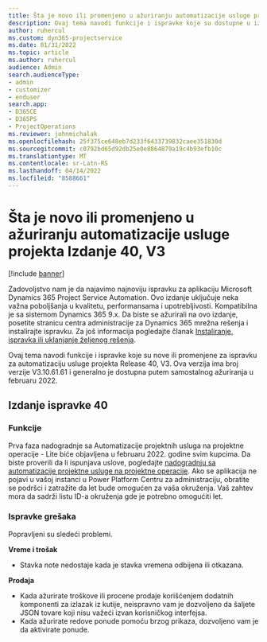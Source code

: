 ```yaml
---
title: Šta je novo ili promenjeno u ažuriranju automatizacije usluge projekta Izdanje 40, V3
description: Ovaj tema navodi funkcije i ispravke koje su dostupne u izdanju Microsoft Dynamics 365 Project Service Automation Update Release 40, V3.
author: ruhercul
ms.custom: dyn365-projectservice
ms.date: 01/31/2022
ms.topic: article
ms.author: ruhercul
audience: Admin
search.audienceType:
- admin
- customizer
- enduser
search.app:
- D365CE
- D365PS
- ProjectOperations
ms.reviewer: johnmichalak
ms.openlocfilehash: 25f375ce648eb7d233f6433739832caee351830d
ms.sourcegitcommit: c0792bd65d92db25e0e8864879a19c4b93efb10c
ms.translationtype: MT
ms.contentlocale: sr-Latn-RS
ms.lasthandoff: 04/14/2022
ms.locfileid: "8588661"
---
```

# <a name="whats-new-or-changed-in-project-service-automation-update-release-40-v3"></a>Šta je novo ili promenjeno u ažuriranju automatizacije usluge projekta Izdanje 40, V3

[!include [banner](../includes/psa-now-project-operations.md)]

Zadovoljstvo nam je da najavimo najnoviju ispravku za aplikaciju Microsoft Dynamics 365 Project Service Automation. Ovo izdanje uključuje neka važna poboljšanja u kvalitetu, performansama i upotrebljivosti. Kompatibilna je sa sistemom Dynamics 365 9.x. Da biste se ažurirali na ovo izdanje, posetite stranicu centra administracije za Dynamics 365 mrežna rešenja i instalirajte ispravku. Za još informacija pogledajte članak [Instaliranje, ispravka ili uklanjanje željenog rešenja](/power-platform/admin/install-remove-preferred-solution).

Ovaj tema navodi funkcije i ispravke koje su nove ili promenjene za ispravku za automatizaciju usluge projekta Release 40, V3. Ova verzija ima broj verzije V3.10.61.61 i generalno je dostupna putem samostalnog ažuriranja u februaru 2022.

## <a name="update-release-40"></a>Izdanje ispravke 40

### <a name="features"></a>Funkcije
Prva faza nadogradnje sa Automatizacije projektnih usluga na projektne operacije - Lite biće objavljena u februaru 2022. godine svim kupcima. Da biste proverili da li ispunjava uslove, pogledajte [nadogradnju sa automatizacije projektne usluge na projektne operacije](upgrade-project-operations-non-stocked.md). Ako se aplikacija ne pojavi u vašoj instanci u Power Platform Centru za administraciju, obratite se podršci i zatražite da let bude omogućen za vaša okruženja. Vaš zahtev mora da sadrži listu ID-a okruženja gde je potrebno omogućiti let.

### <a name="bug-fixes"></a>Ispravke grešaka

Popravljeni su sledeći problemi.

**Vreme i trošak**
- Stavka note nedostaje kada je stavka vremena odbijena ili otkazana. 

**Prodaja**

- Kada ažurirate troškove ili procene prodaje korišćenjem dodatnih komponenti za izlazak iz kutije, neispravno vam je dozvoljeno da šaljete JSON tovare koji nisu važeći izvan korisničkog interfejsa.
- Kada ažurirate redove ponude pomoću brzog prikaza, dozvoljeno vam je da aktivirate ponude.
